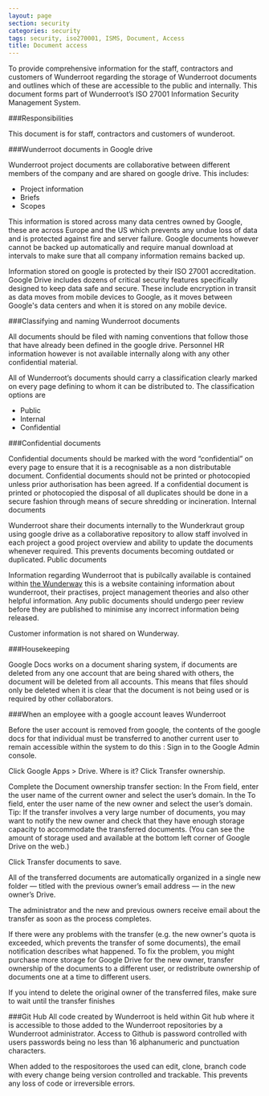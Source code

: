 ```yaml
---
layout: page
section: security
categories: security
tags: security, iso270001, ISMS, Document, Access
title: Document access
---
```


To provide comprehensive information for the staff, contractors and customers of Wunderroot regarding the storage of Wunderroot documents and outlines which of these are accessible to the public and internally.
This document forms part of Wunderroot’s ISO 27001 Information Security Management System.

###Responsibilities

This document is for staff, contractors and customers of wunderoot.

###Wunderroot documents in Google drive

Wunderroot project documents are collaborative between different members of the company and are shared on google drive.
This includes:

*	Project information
*	Briefs
*	Scopes

This information is stored across many data centres owned by Google, these are across Europe and the US which prevents any undue loss of data and is protected against fire and server failure. Google documents however cannot be backed up automatically and require manual download at intervals to make sure that all company information remains backed up.

Information stored on google is protected by their ISO 27001 accreditation. Google Drive includes dozens of critical security features specifically designed to keep data safe and secure. These include encryption in transit as data moves from mobile devices to Google, as it moves between Google's data centers and when it is stored on any mobile device. 


###Classifying and naming Wunderroot documents

All documents should be filed with naming conventions that follow those that have already been defined in the google drive.
Personnel HR information however is not available internally along with any other confidential material.

All of Wunderroot’s documents should carry a classification clearly marked on every page defining to whom it can be distributed to.
The classification options are

*	Public
*	Internal
*	Confidential


###Confidential documents

Confidential documents should be marked with the word “confidential” on every page to ensure that it is a recognisable as a non distributable document. Confidential documents should not be printed or photocopied unless prior authorisation has been agreed. If a confidential document is printed or photocopied the disposal of all duplicates should be done in a secure fashion through means of secure shredding or incineration.
Internal documents

Wunderroot share their documents internally to the Wunderkraut group using google drive as a collaborative repository to allow staff involved in each project a good project overview and ability to update the documents whenever required. This prevents documents becoming outdated or duplicated.
Public documents

Information regarding Wunderroot that is pubilcally available is contained within [the Wunderway](http://way.wunder.co.uk) this is a website containing information about wunderroot, their practises, project management theories and also other helpful information. Any public documents should undergo peer review before they are published to minimise any incorrect information being released. 

Customer information is not shared on Wunderway. 


###Housekeeping

Google Docs works on a document sharing system, if documents are deleted from any one account that are being shared with others, the document will be deleted from all accounts. This means that files should only be deleted when it is clear that the document is not being used or is required by other collaborators. 

###When an employee with a google account leaves Wunderroot

Before the user account is removed from google, the contents of the google docs for that individual must be transferred to another current user to remain accessible within the system
to do this :
Sign in to the Google Admin console.
 
Click Google Apps > Drive. Where is it?
Click Transfer ownership.

Complete the Document ownership transfer section:
In the From field, enter the user name of the current owner and select the user’s domain.
In the To field, enter the user name of the new owner and select the user’s domain.
Tip: If the transfer involves a very large number of documents, you may want to notify the new owner and check that they have enough storage capacity to accommodate the transferred documents. (You can see the amount of storage used and available at the bottom left corner of Google Drive on the web.)

Click Transfer documents to save.

All of the transferred documents are automatically organized in a single new folder — titled with the previous owner’s email address — in the new owner’s Drive.

The administrator and the new and previous owners receive email about the transfer as soon as the process completes.

If there were any problems with the transfer (e.g. the new owner's quota is exceeded, which prevents the transfer of some documents), the email notification describes what happened. To fix the problem, you might purchase more storage for Google Drive for the new owner, transfer ownership of the documents to a different user, or redistribute ownership of documents one at a time to different users.

If you intend to delete the original owner of the transferred files, make sure to wait until the transfer finishes

###Git Hub
All code created by Wunderroot is held within Git hub where it is accessible to those added to the Wunderroot repositories by a Wunderroot administrator. Access to Github is password controlled with users passwords being no less than 16 alphanumeric and punctuation characters.

When added to the respositoroes the used can edit, clone, branch code with every change being version controlled and trackable. This prevents any loss of code or irreversible errors.
